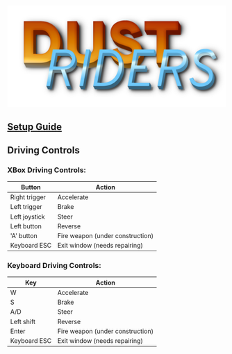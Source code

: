 ![DustRiders Logo](./docs/images/dust-runners-logo.png)


## [Setup Guide](./docs/Development-Setup.md)

## Driving Controls


### XBox Driving Controls:

| Button | Action |
|--------|--------|
| Right trigger | Accelerate |
| Left trigger | Brake |
| Left joystick | Steer |
| Left button | Reverse |
| 'A' button | Fire weapon (under construction) |
| Keyboard ESC | Exit window (needs repairing) |

### Keyboard Driving Controls:

| Key | Action |
|-----|--------|
| W |   Accelerate |
| S | Brake |
| A/D | Steer |
| Left shift | Reverse |
| Enter | Fire weapon (under construction) |
| Keyboard ESC | Exit window (needs repairing) |
